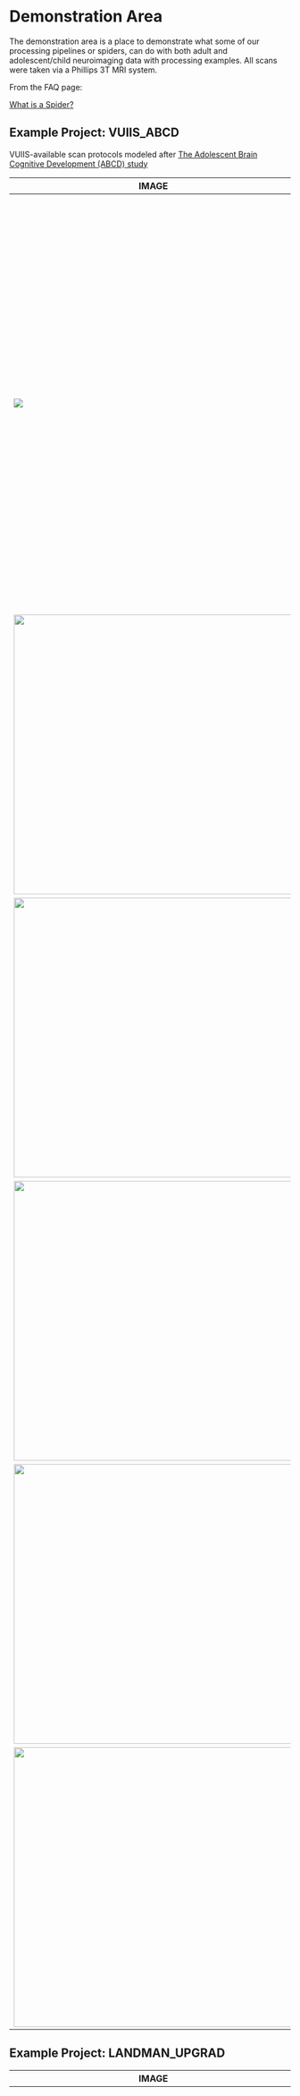 # Demonstration Area

The demonstration area is a place to demonstrate what some of our processing pipelines or spiders, can do with both adult and adolescent/child neuroimaging data with processing examples. All scans were taken via a Phillips 3T MRI system.

From the FAQ page:

[What is a Spider?](faq.md#what-is-a-spider)

## Example Project: VUIIS_ABCD

VUIIS-available scan protocols modeled after [The Adolescent Brain Cognitive Development (ABCD) study](https://www.ncbi.nlm.nih.gov/pmc/articles/PMC5999559/)

| IMAGE | SUMMARY |
| ----- | ------- |
| <img src="images/T1W_ABCD.png"> | **T<sub>1</sub>-weighted** <br/> <br/> Matrix = 256×240 <br/> Slices = 225 <br/> FOV(mm)= 256x240x225 <br/> Voxel Size(mm) = 1x1x1 <br/> TR = 6.3ms, TE = 2.9ms <br/> Flip Angle = 8 <br/> Scan Mode = 3D FFE, TFE Factor = 150 <br/> Duration = 5 min 37 sec <br/> <br/> **Spiders:** <br/> [BISCUIT](BISCUIT-curve_extract-surf.md), [BrainAgeGap](brainagegap.md), [cat12](cat12_ss2p0.md), [cerebellum](cerebellum.md), [cersuit](cersuit.md), [curve_extract](BISCUIT-curve_extract-surf.md), [FMRIQA](fmriqa.md), [freesurfer](freesurfer.md), [FS6](fs6.md), [MaCRUISE](macruise.md), [magm_normalize](magm_normalize.md), [Multi_Atlas](multi_atlas.md), [nobis_tract](nobis_tracts.md), [RecoBundles](recobundles.md), [reface](reface.md), [RSFC_CONN](rsfc_conn.md), [slant](slant.md), [surf_*](BISCUIT-curve_extract-surf.md), [Temporal_Lobe](temporal_lobe.md), [tracula](tracula.md) |
| <img src="images/T2_ABCD.png" height="500" width="500"> | **T<sub>2</sub>** <br/> <br/> Matrix = 256×256 <br/> Slices = 256 <br/> FOV (mm) = 256x256x256 <br/> Voxel Size (mm) = 1x1x1 <br/> TR = 2500 ms, TE = 251.6 ms <br/> Flip Angle = 90 <br/> Scan Mode = 3D SE, TSE Factor = 120 <br/> Duration = 2 min 52 sec |
| <img src="images/DTI_Mixed_FSP_ABCD.png" height="500" width="500"> | **Diffusion Tensor Imaging (DTI) Mixed FSP** <br/> <br/> Matrix = 128×129 <br/> Slices = 75 <br/> FOV (mm) = 220x220x140 <br/> Voxel Size (mm) = 1.7×1.7 <br/> TR = 5855 ms, TE = 101.9 ms <br/> Flip Angle = 78 <br/> Scan Mode = MS SE <br/> Duration = 10 min 47 sec <br/> SENSE P reduction (AP) = 1 <br/> MB Factor = 3 <br/> <br/> **Spiders:** <br/> [bedpostx](bedpostx.md), [dtiQA](dtiqa-prequal.md)
| <img src="images/DTI_FSA_ABCD.png" height="500" width="500"> | **Diffusion Tensor Imaging (DTI) FSA** <br/> <br/> Matrix = 128×129 <br/> Slices = 75 <br/> FOV (mm) = 220x220x140 <br/> Voxel Size (mm) = 1.7×1.7 <br/> TR = 3736 ms, TE = 67.2 ms <br/> Flip Angle = 78 <br/> Scan Mode = MS SE <br/> Duration = 33 sec <br/> SENSE P reduction (AP) = 1 <br/> MB Factor = 3 <br/> <br/> **Spiders:** <br/> [dtiQA](dtiqa-prequal.md)
| <img src="images/fMRI_FSP_ABCD.png" height="500" width="500"> | **Functional MRI (fMRI) FSP** <br/> <br/> Matrix = 92×89 <br/> Slices = 60 <br/> FOV (mm) = 216x216x144 <br/> Voxel Size (mm) = 2.4×2.4 <br/> TR = 841.6 ms, TE = 30 ms <br/> Flip Angle = 52 <br/> Scan Mode = MS FFE <br/> Duration = 5 min 43 sec <br/> SENSE P reduction (AP) = 1 <br/> MB Factor = 6 <br/> <br/> Spiders: <br/> [connprep](connprep.md), [FMRIQA](fmriqa.md), [RSFC_CONN](rsfc_conn.md)
| <img src="images/fMRI_FSP_ABCD.png" height="500" width="500"> | **Functional MRI (fMRI) FSA** <br/> <br/> Matrix = 92×89 <br/> Slices = 60 <br/> FOV (mm) = 216x216x144 <br/> Voxel Size (mm) = 2.4×2.4 <br/> TR = 841 ms, TE = 30 ms <br/> Flip Angle = 52 <br/> Scan Mode = MS FFE <br/> Duration = 21 sec <br/> SENSE P reduction (AP) = 1 <br/> MB Factor = 6 <br/> <br/> Spiders: <br/> [FMRIQA](fmriqa.md), [RSFC_CONN](rsfc_conn.md)

## Example Project: LANDMAN_UPGRAD

| IMAGE | SUMMARY |
| ----- | ------- |
| <img src="images/T1W_LU.png"> | **T<sub>1</sub>-weighted** <br/> <br/> Acquisition Matrix = 256×256 <br/> Slices = 170 <br/> FOV (mm) = 170x256x256 <br/> Voxel Size (mm) = 1x1x1 <br/> TE = 4.6 ms <br/> Flip Angle = 8 <br/> Scan Mode = 3D T1TFE <br/> Duration = 4 min 26 sec <br/> <br/> **Spiders:** <br/> [BISCUIT](BISCUIT-curve_extract-surf.md), [cat12](cat12_ss2p0.md), [cerebellum](cerebellum.md), [cersuit](cersuit.md), [dtiQA](dtiqa-prequal.md), [FMRIQA](fmriqa.md), [freesurfer](freesurfer.md), [FS6](fs6.md), [LST](lst.md), [Multi_Atlas](multi_atlas.md), [nobis_tract](nobis_tracts.md), [reface](reface.md), [RSFC_CONN](rsfc_conn.md), [tracula](tracula.md) |
| <img src="images/T1_LU.png"  height="500" width="500"> | **T<sub>1</sub>** <br/> <br/> Acquisition Matrix = 256×256 <br/> Slices = 170 <br/> FOV (mm) = 170x256x256 <br/> Voxel Size (mm) = 1x1x1 <br/> TE = 3.7 ms <br/> Flip Angle = 5 <br/> Scan Mode = 3D T1TFE <br/> Duration = 6 min 26 sec <br/> **Spiders:** <br/> [BISCUIT](BISCUIT-curve_extract-surf.md), [cat12](cat12_ss2p0.md), [cerebellum](cerebellum.md), [cersuit](cersuit.md), [FMRIQA](fmriqa.md), freesurfer](freesurfer.md), [FS6](fs6.md), [LST](lst.md), [Multi_Atlas](multi_atlas.md), [nobis_tract](nobis_tracts.md), [RSFC_CONN](rsfc_conn.md), [tracula](tracula.md) |
| <img src="images/T2W_LU.png"  height="500" width="500"> | **T<sub>2</sub>-weighted** <br/> <br/> Acquisition Matrix = 460×450 <br/> Slices = 26 <br/> FOV (mm) = 480×480 <br/> Voxel Size (mm) = 0.479×0.479 <br/> TE = 90 ms <br/> Flip Angle = 90 <br/> Scan Mode = 2D TSE <br/> Duration = 3 min 52 sec |
| <img src="images/FLAIR_LU.png"  height="500" width="500"> | **FLAIR** <br/> <br/> Acquisition Matrix = 232×187 <br/> Slices = 75 <br/> FOV (mm) 320×320 <br/> Voxel Size (mm) = 0.719×0.719 <br/> TE = 1.2e2 ms <br/> Flip Angle = 90 <br/> Scan Mode = 2D TIR <br/> Duration = 7 min 30 sec <br/> **Spiders:** <br/> [LST](lst.md) |
| <img src="images/DTI_LU.png"  height="500" width="500"> | **DTI** <br/> <br/> Acquisition Matrix = 96×94 <br/> Slices = 1700 <br/> FOV (mm) = 96×96 <br/> Voxel Size (mm) = 2.5×2.5 <br/> TE = 53 ms <br/> Flip Angle = 90 <br/> Scan Mode = 2D DwiSE <br/> Duration = 5 min 3 sec <br/> SENSE P reduction (AP) = 1 <br/> MB Factor = 2.2 <br/> **Spiders:** <br/> [nobis_tract](nobis_tracts.md), [tracula](tracula.md) |
| <img src="images/DTI_APA_LU.png"  height="500" width="500"> | **DTI_APA** <br/> <br/> Acquisition Matrix = 96×94 <br/> Slices = 400 <br/> FOV (mm) = 96×96 <br/> Voxel Size (mm) = 2.5×2.5 <br/> TE = 53 ms <br/> Flip Angle = 90 <br/> Scan Mode = 2D DwiSE <br/> Duration = 1 min 41 sec <br/> SENSE P reduction (AP) = 1 <br/> MB Factor = 2.2 <br/> Spiders: <br/> [dtiQA](dtiqa-prequal.md), [nobis_tract](nobis_tracts.md), [tracula](tracula.md) |
| <img src="images/HARDI_LU.png"  height="500" width="500"> | **HARDI** <br/> <br/> Acquisition Matrix = 96×94 <br/> Slices = 3050 <br/> FOV (mm) = 96×96 <br/> Voxel Size (mm) = 2.5×2.5 <br/> TE = 75 ms <br/> Flip Angle = 90 <br/> Scan Mode = 2D DwiSE <br/> Duration = 7 min 17 sec <br/> **Spiders:** <br/> [dtiQA](dtiqa-prequal.md), [nobis_tract](nobis_tracts.md), [tracula](tracula.md) |
| <img src="images/DTI2_LU.png"  height="500" width="500"> | **DTI2** <br/> <br/> Acquisition Matrix = 96×94 <br/> Slices = 1700 <br/> FOV (mm) = 96×96 <br/> Voxel Size (mm) = 2.5×2.5 <br/> TE = 75 ms <br/> Flip Angle = 90 <br/> Scan Mode = 2D DwiSE <br/> Duration = 4 min 6 sec <br/> SENSE P reduction (AP) = 1 <br/> MB Factor = 2.2 <br/> **Spiders: **<br/> [nobis_tract](nobis_tracts.md), [tracula](tracula.md) |
| <img src="images/B0map_LU.png"  height="500" width="500"> | **B0map** <br/> <br/> Acquisition Matrix = 80×80 <br/> Slices = 100 <br/> FOV (mm) = 128×128 <br/> Voxel Size (mm) = 1.875×1.875 <br/> TE = 3.3 ms <br/> Flip Angle = 30 <br/> Scan Mode = 2D FFE <br/> Duration = 57 sec |
| <img src="images/fMRI_Rest_LU.png"  height="500" width="500"> | **fMRI_Rest** <br/> <br/> Acquisition Matrix = 80×78 <br/> Slices = 7714 <br/> FOV (mm) = 80×80 <br/> Voxel Size (mm) = 3×3 <br/> TE = 28 ms <br/> Flip Angle = 90 <br/> Scan Mode = 2D FEEPI <br/> Duration = 7 min <br/> SENSE P reduction (AP) = 1 <br/> MB Factor = 2 <br/> **Spiders:** <br/> [connprep](connprep.md), [RSFC_CONN](rsfc_conn.md) |
